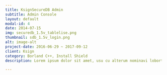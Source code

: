 ```yaml
---
title: KsignSecureDB Admin
subtitle: Admin Console
layout: default
modal-id: 4
date: 2014-07-15
img: securedb_1.5v_tablelise.png
thumbnail: sdb_1.5v_login.png
alt: image-alt
project-date: 2016-06-29 ~ 2017-09-12
client: Ksign
category: Borland C++, Install Shield
description: Lorem ipsum dolor sit amet, usu cu alterum nominavi lobortis. At duo novum diceret. Tantas apeirian vix et, usu sanctus postulant inciderint ut, populo diceret necessitatibus in vim. Cu eum dicam feugiat noluisse.

---
```

